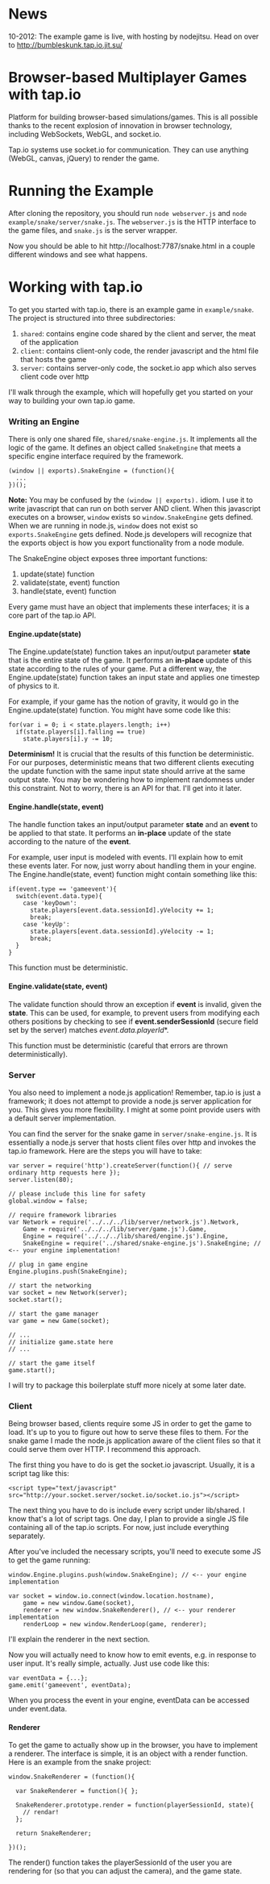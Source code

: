News
====
10-2012: The example game is live, with hosting by nodejitsu. Head on over to http://bumbleskunk.tap.io.jit.su/

Browser-based Multiplayer Games with tap.io
===========================================

Platform for building browser-based simulations/games. This is all possible thanks to the recent 
explosion of innovation in browser technology, including WebSockets, WebGL, and socket.io.

Tap.io systems use socket.io for communication. They can use anything (WebGL, canvas, jQuery) to render the game.

Running the Example
===================
After cloning the repository, you should run ```node webserver.js``` and ```node example/snake/server/snake.js```.
The ```webserver.js``` is the HTTP interface to the game files, and ```snake.js``` is the server wrapper.

Now you should be able to hit http://localhost:7787/snake.html in a couple different windows and see what happens.

Working with tap.io
===================

To get you started with tap.io, there is an example game in ```example/snake```. The project is structured into three
subdirectories:

1. ```shared```: contains engine code shared by the client and server, the meat of the application
2. ```client```: contains client-only code, the render javascript and the html file that hosts the game
3. ```server```: contains server-only code, the socket.io app which also serves client code over http

I'll walk through the example, which will hopefully get you started on your way to building your own tap.io game.

### Writing an Engine

There is only one shared file, ```shared/snake-engine.js```. It implements all the logic of the game. It defines an
object called ```SnakeEngine``` that meets a specific engine interface required by the framework.

```
(window || exports).SnakeEngine = (function(){
  ...
})();
```

**Note:** You may be confused by the ```(window || exports).``` idiom. I use it to write javascript that can run on 
both server AND client.  When this javascript executes on a browser, ```window``` exists so ```window.SnakeEngine``` 
gets defined. When we are running in node.js, ```window``` does not exist so ```exports.SnakeEngine``` gets 
defined. Node.js developers will recognize that the exports object is how you export functionality from a node module.

The SnakeEngine object exposes three important functions:

1. update(state) function
2. validate(state, event) function
3. handle(state, event) function

Every game must have an object that implements these interfaces; it is a core part of the tap.io API.

#### Engine.update(state)

The Engine.update(state) function takes an input/output parameter **state** that is the entire state of the game.
It performs an **in-place** update of this state according to the rules of your game.  Put a different way, 
the Engine.update(state) function takes an input state and applies one timestep of physics to it.

For example, if your game has the notion of gravity, it would go in the Engine.update(state) function. You might
have some code like this:

```
for(var i = 0; i < state.players.length; i++)
  if(state.players[i].falling == true)
    state.players[i].y -= 10;
```

**Determinism!** It is crucial that the results of this function be deterministic. For our purposes, deterministic 
means that two different clients executing the update function with the same input state should arrive at the 
same output state.  You may be wondering how to implement randomness under this constraint. Not to worry, there is 
an API for that. I'll get into it later.

#### Engine.handle(state, event)

The handle function takes an input/output parameter **state** and an **event** to be applied to that state.
It performs an **in-place** update of the state according to the nature of the **event**.

For example, user input is modeled with events. I'll explain how to emit these events later. For now, 
just worry about handling them in your engine. The Engine.handle(state, event) function might contain
something like this:

```
if(event.type == 'gameevent'){
  switch(event.data.type){
    case 'keyDown':
      state.players[event.data.sessionId].yVelocity += 1;
      break;
    case 'keyUp':
      state.players[event.data.sessionId].yVelocity -= 1;
      break;
  }
}
```

This function must be deterministic.

#### Engine.validate(state, event)

The validate function should throw an exception if **event** is invalid, given the **state**. This can be used, 
for example, to prevent users from modifying each others positions by checking to see if
**event.senderSessionId** (secure field set by the server) matches *event.data.playerId**.

This function must be deterministic (careful that errors are thrown deterministically).

### Server

You also need to implement a node.js application! Remember, tap.io is just a framework;
it does not attempt to provide a node.js server application for you. This gives you more flexibility.
I might at some point provide users with a default server implementation.

You can find the server for the snake game in ```server/snake-engine.js```. It is essentially a node.js server 
that hosts client files over http and invokes the tap.io framework. Here are the steps you will have to take:

```
var server = require('http').createServer(function(){ // serve ordinary http requests here });
server.listen(80);

// please include this line for safety
global.window = false;

// require framework libraries
var Network = require('../../../lib/server/network.js').Network,
    Game = require('../../../lib/server/game.js').Game,
    Engine = require('../../../lib/shared/engine.js').Engine,
    SnakeEngine = require('../shared/snake-engine.js').SnakeEngine; // <-- your engine implementation!

// plug in game engine
Engine.plugins.push(SnakeEngine);

// start the networking
var socket = new Network(server);
socket.start();

// start the game manager
var game = new Game(socket);

// ...
// initialize game.state here
// ...

// start the game itself
game.start();
```

I will try to package this boilerplate stuff more nicely at some later date.

### Client

Being browser based, clients require some JS in order to get the game to load. It's up to you to figure
out how to serve these files to them. For the snake game I made the node.js application aware of
the client files so that it could serve them over HTTP. I recommend this approach.

The first thing you have to do is get the socket.io javascript. Usually, it is a script tag like this:

```
<script type="text/javascript" src="http://your.socket.server/socket.io/socket.io.js"></script>
```

The next thing you have to do is include every script under lib/shared. I know that's a lot of script tags.
One day, I plan to provide a single JS file containing all of the tap.io scripts. For now, just include 
everything separately.

After you've included the necessary scripts, you'll need to execute some JS to get the game running:

```
window.Engine.plugins.push(window.SnakeEngine); // <-- your engine implementation

var socket = window.io.connect(window.location.hostname),
    game = new window.Game(socket),
    renderer = new window.SnakeRenderer(), // <-- your renderer implementation
    renderLoop = new window.RenderLoop(game, renderer);
```

I'll explain the renderer in the next section.

Now you will actually need to know how to emit events, e.g. in response to user input. It's really simple, 
actually. Just use code like this:

```
var eventData = {...};
game.emit('gameevent', eventData);
```

When you process the event in your engine, eventData can be accessed under event.data.

#### Renderer

To get the game to actually show up in the browser, you have to implement a renderer.  The interface is simple,
it is an object with a render function.  Here is an example from the snake project:

```
window.SnakeRenderer = (function(){

  var SnakeRenderer = function(){ };

  SnakeRenderer.prototype.render = function(playerSessionId, state){
    // rendar!
  };

  return SnakeRenderer;
  
})();
```

The render() function takes the playerSessionId of the user you are rendering for (so that you can
adjust the camera), and the game state.
